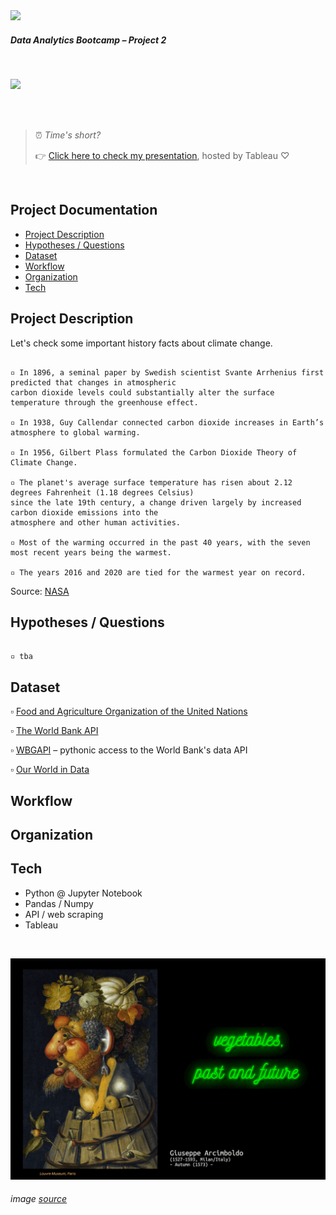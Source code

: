 <img src="https://bit.ly/2VnXWr2" width="60">

##### *Data Analytics Bootcamp* – Project 2

<br>

![](images/meat_the_future.gif)

<br>

<br>

> ⏰ <i>Time's short?</i>
>
> 👉 [Click here to check my presentation](https://public.tableau.com/app/profile/altermann/viz/Ironhack_Bootcamp_Project_2_meat_the_future/meat_the_future), hosted by Tableau ♡

<br>

## Project Documentation
- [Project Description](#project-description)
- [Hypotheses / Questions](#hypotheses-/-questions)
- [Dataset](#dataset)
- [Workflow](#workflow)
- [Organization](#organization)
- [Tech](#tech)

<a name="project-description"></a>

## Project Description

Let's check some important history facts about climate change.

```

▫️ In 1896, a seminal paper by Swedish scientist Svante Arrhenius first predicted that changes in atmospheric
carbon dioxide levels could substantially alter the surface temperature through the greenhouse effect.

▫️ In 1938, Guy Callendar connected carbon dioxide increases in Earth’s atmosphere to global warming.

▫️ In 1956, Gilbert Plass formulated the Carbon Dioxide Theory of Climate Change.

▫️ The planet's average surface temperature has risen about 2.12 degrees Fahrenheit (1.18 degrees Celsius)
since the late 19th century, a change driven largely by increased carbon dioxide emissions into the
atmosphere and other human activities.

▫️ Most of the warming occurred in the past 40 years, with the seven most recent years being the warmest.

▫️ The years 2016 and 2020 are tied for the warmest year on record. 

```
Source: [NASA](https://climate.nasa.gov/evidence/)




<a name="hypotheses-/-questions"></a>

## Hypotheses / Questions

```

▫️ tba

```

<a name="dataset"></a>

## Dataset

▫️ [Food and Agriculture Organization of the United Nations](http://www.fao.org)

▫️ [The World Bank API](https://datahelpdesk.worldbank.org/)

▫️ [WBGAPI](https://pypi.org/project/wbgapi/) – pythonic access to the World Bank's data API

▫️ [Our World in Data](https://ourworldindata.org/)


<a name="workflow"></a>

## Workflow


<a name="organization"></a>

## Organization





<a name="tech"></a>

## Tech

   - Python @ Jupyter Notebook
   - Pandas / Numpy
   - API / web scraping
   - Tableau

<br>

![](images/vegetables_the_future_github.png)

###### <i>image [source](https://commons.wikimedia.org/wiki/File:Arcimboldo_Oto%C3%B1o.jpg)</i>

